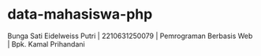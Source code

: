 # data-mahasiswa-php
Bunga Sati Eidelweiss Putri |
2210631250079 |
Pemrograman Berbasis Web |
Bpk. Kamal Prihandani 
